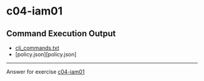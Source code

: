# c04-iam01

## Command Execution Output
- [cli_commands.txt](cli_commands.txt)
- [policy.json][policy.json]

***
Answer for exercise [c04-iam01](https://github.com/devopsacademyau/academy/blob/4d3701fa0791064e8a5b737acae52c992faaa07e/classes/04class/exercises/c04-iam01/README.md)


